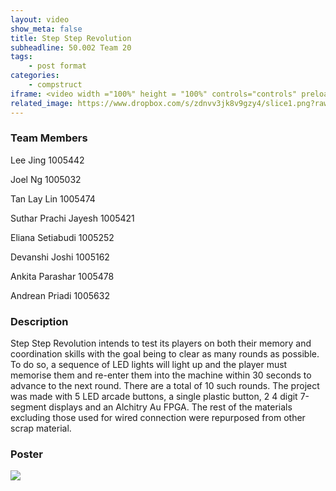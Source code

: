 ```yaml
---
layout: video
show_meta: false
title: Step Step Revolution
subheadline: 50.002 Team 20
tags:
    - post format
categories:
    - compstruct
iframe: <video width ="100%" height = "100%" controls="controls" preload="metadata" src="https://www.dropbox.com/s/h2xl50ls4pn8sx2/1D%20Checkoff%204_%20Poster%20and%20Video_1D%2020_attempt_2022-04-18-23-29-43_Team%2020%20SSR%20Game.mp4?raw=1#t=0.5"> Your browser does not support the HTML5 Video element.</video>
related_image: https://www.dropbox.com/s/zdnvv3jk8v9gzy4/slice1.png?raw=1
---
```


### Team Members
Lee Jing 1005442

Joel Ng 1005032

Tan Lay Lin 1005474

Suthar Prachi Jayesh 1005421

Eliana Setiabudi 1005252

Devanshi Joshi 1005162

Ankita Parashar 1005478

Andrean Priadi 1005632



### Description


Step Step Revolution intends to test its players on both their memory and coordination skills with the goal being to clear as many rounds as possible. To do so, a sequence of LED lights will light up and the player must memorise them and re-enter them into the machine within 30 seconds to advance to the next round. There are a total of 10 such rounds. The project was made with 5 LED arcade buttons, a single plastic button, 2 4 digit 7-segment displays and an Alchitry Au FPGA. The rest of the materials excluding those used for wired connection were repurposed from other scrap material.


### Poster

<img src="https://www.dropbox.com/s/2zxlo0fy7o8h9yf/1D%20Checkoff%204_%20Poster%20and%20Video_1D%2020_attempt_2022-04-18-23-29-43_Team%2020%20SSR%20Poster.png?raw=1" />
